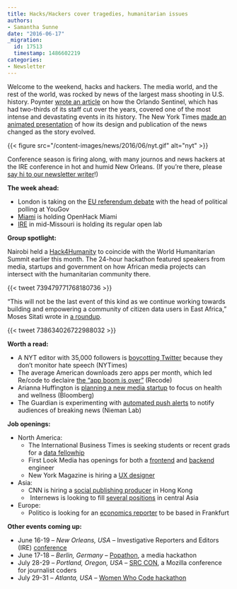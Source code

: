 ```yaml
---
title: Hacks/Hackers cover tragedies, humanitarian issues
authors:
- Samantha Sunne
date: "2016-06-17"
_migration:
  id: 17513
  timestamp: 1486602219
categories:
- Newsletter
---
```


Welcome to the weekend, hacks and hackers. The media world, and the rest of the world, was rocked by news of the largest mass shooting in U.S. history. Poynter [wrote an article][1] on how the Orlando Sentinel, which has had two-thirds of its staff cut over the years, covered one of the most intense and devastating events in its history. The New York Times [made an animated presentation][2] of how its design and publication of the news changed as the story evolved.

{{< figure src="/content-images/news/2016/06/nyt.gif" alt="nyt" >}}

Conference season is firing along, with many journos and news hackers at the IRE conference in hot and humid New Orleans. (If you&#8217;re there, please [say hi to our newsletter writer][3]!)

**The week ahead:**

  * London is taking on the [EU referendum debate][4] with the head of political polling at YouGov
  * [Miami][5] is holding OpenHack Miami
  * [IRE][6] in mid-Missouri is holding its regular open lab

**Group spotlight:**

Nairobi held a [Hack4Humanity][7] to coincide with the World Humanitarian Summit earlier this month. The 24-hour hackathon featured speakers from media, startups and government on how African media projects can intersect with the humanitarian community there.

{{< tweet 739479771768180736 >}}

&#8220;This will not be the last event of this kind as we continue working towards building and empowering a community of citizen data users in East Africa,&#8221; Moses Sitati wrote in [a roundup][8].

{{< tweet 738634026722988032 >}}

**Worth a read:**

  * A NYT editor with 35,000 followers is [boycotting Twitter][9] because they don&#8217;t monitor hate speech (NYTimes)
  * The average American downloads zero apps per month, which led Re/code to declaire [the &#8220;app boom is over&#8221;][10] (Recode)
  * Arianna Huffington is [planning a new media startup][11] to focus on health and wellness (Bloomberg)
  * The Guardian is experimenting with [automated push alerts][12] to notify audiences of breaking news (Nieman Lab)

**Job openings:**

  * North America:
      * The International Business Times is seeking students or recent grads for a [data fellowhip][13]
      * First Look Media has openings for both a [frontend][14] and [backend][15] engineer
      * New York Magazine is hiring a [UX designer][16]
  * Asia:
      * CNN is hiring a [social publishing producer][17] in Hong Kong
      *  Internews is looking to fill [several positions][18] in central Asia
  * Europe:
      * Politico is looking for an [economics reporter][19] to be based in Frankfurt

**Other events coming up:**

  * June 16-19 &#8211; _New Orleans, USA_ &#8211; Investigative Reporters and Editors (IRE) [conference][20]
  * June 17-18 &#8211; _Berlin, Germany_ &#8211; [Popathon][21], a media hackathon
  * July 28-29 &#8211; _Portland, Oregon, USA_ &#8211; [SRC CON][22], a Mozilla conference for journalist coders
  * July 29-31 &#8211; _Atlanta, USA_ &#8211; [Women Who Code hackathon][23]

 [1]: http://www.poynter.org/2016/how-the-orlando-sentinel-with-a-third-of-the-staff-it-once-had-covered-the-countrys-deadliest-mass-shooting/416492/
 [2]: http://mobile.nytimes.com/2016/06/15/insider/this-gif-shows-the-evolution-of-a-breaking-news-story.html?referer=http://nuzzel.com/?sort=friends&when=week
 [3]: http://twitter.com/samanthasunne
 [4]: https://www.eventbrite.co.uk/e/hackshackers-london-june-meetup-tickets-25840019193
 [5]: http://www.meetup.com/Hacks-Hackers-Miami/
 [6]: http://www.meetup.com/hackshackersIRE/
 [7]: https://www.worldhumanitariansummit.org/summit/specialevents/hack4humanity
 [8]: https://medium.com/hacks-hackers-africa/humanitarian-data-can-it-make-a-real-difference-7515679125b5#.nm41q6mn9
 [9]: https://xkcd.com/327/
 [10]: http://www.recode.net/2016/6/8/11883518/app-boom-over-snapchat-uber
 [11]: http://www.bloomberg.com/news/articles/2016-06-08/arianna-huffington-plans-new-media-startup
 [12]: http://www.niemanlab.org/2016/06/the-guardian-is-experimenting-with-interactive-auto-updating-push-alerts-to-cover-big-stories/
 [13]: https://gist.github.com/CarlaAstudillo/c37729be6a23041aefa94c130e340261
 [14]: https://boards.greenhouse.io/firstlookmedia/jobs/151235%20class=#.V2ClfJMrLVp
 [15]: https://boards.greenhouse.io/firstlookmedia/jobs/153899%20class=#.V2ClMpMrLVp
 [16]: http://nymag.com/newyork/jobs/#dir-ux
 [17]: http://jobsatturner.com/hk/hong-kong/editorial/jobid10220450-social-publishing-producer-jobs
 [18]: http://ijnet.org/en/opportunities/internews-seeks-journalists-central-asia
 [19]: https://www.journalism.co.uk/media-jobs/european-economics-correspondent/s75/a643650/
 [20]: http://ire.org/conferences/ire-2016
 [21]: http://popathon.org/berlin/
 [22]: http://srccon.org/
 [23]: http://www.wwcodehackathon.com/
